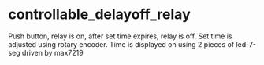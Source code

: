 # controllable_delayoff_relay
Push button, relay is on, after set time expires, relay is off. Set time is adjusted using rotary encoder. Time is displayed on using 2 pieces of led-7-seg driven by max7219
